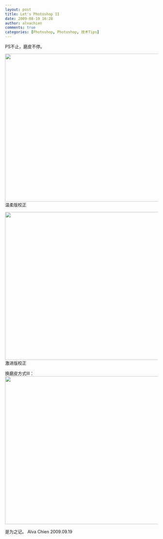 ```yaml
---
layout: post
title: Let's Photoshop II
date: 2009-08-19 16:28
author: alvachien
comments: true
categories: [Photoshop, Photoshop, 技术Tips]
---
```

PS不止，磨皮不停。

<a href="http://www.alvachien.com/alvablog/wp-content/uploads/2010/10/PS2_1.jpg"><img class="alignnone size-full wp-image-578" title="PS2_1" src="http://www.alvachien.com/alvablog/wp-content/uploads/2010/10/PS2_1.jpg" alt="" width="804" height="487" /></a>
温柔版校正

<a href="http://www.alvachien.com/alvablog/wp-content/uploads/2010/10/PS2_2.jpg"><img class="alignnone size-full wp-image-579" title="PS2_2" src="http://www.alvachien.com/alvablog/wp-content/uploads/2010/10/PS2_2.jpg" alt="" width="804" height="487" /></a>
激进版校正

换磨皮方式III：
<a href="http://www.alvachien.com/alvablog/wp-content/uploads/2010/10/PS2_3.jpg"><img class="alignnone size-full wp-image-580" title="PS2_3" src="http://www.alvachien.com/alvablog/wp-content/uploads/2010/10/PS2_3.jpg" alt="" width="804" height="487" /></a>

是为之记。
Alva Chien
2009.09.19

